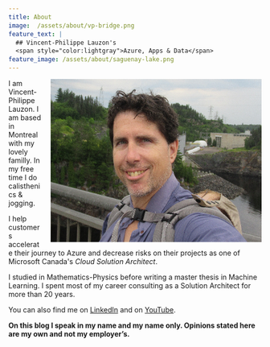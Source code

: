 ```yaml
---
title: About
image:  /assets/about/vp-bridge.png
feature_text: |
  ## Vincent-Philippe Lauzon's
  <span style="color:lightgray">Azure, Apps & Data</span>
feature_image: /assets/about/saguenay-lake.png
---
```


<img style="float:right;padding-left:15px;" title="Ah...  vacations..." src="/assets/about/vp-bridge.png" />

I am Vincent-Philippe Lauzon.  I am based in Montreal with my lovely familly.  In my free time I do calisthenics & jogging.

I help customers accelerate their journey to Azure and decrease risks on their projects as one of Microsoft Canada's *Cloud Solution Architect*.

I studied in Mathematics-Physics before writing a master thesis in Machine Learning.  I spent most of my career consulting as a Solution Architect for more than 20 years.

You can also find me on [LinkedIn](https://www.linkedin.com/in/vincentlauzon/) and on [YouTube](https://www.youtube.com/channel/UChqemKkJpgwkQyvji9ZRrVg).

**On this blog I speak in my name and my name only.  Opinions stated here are my own and not my employer’s.**